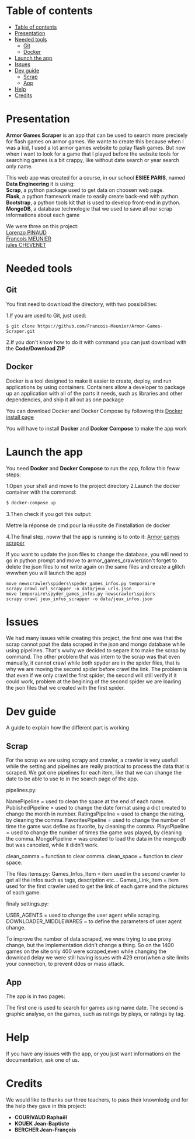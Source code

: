 # Table of contents

<!-- TOC -->
- [Table of contents](#table-of-contents)
- [Presentation](#Presentation)
- [Needed tools](#Needed-tools)
  - [Git](#git)
  - [Docker](#docker)
- [Launch the app](#Launch-the-app)
- [Issues](#Issues)
- [Dev guide](#De-guide)
  - [Scrap](#Scrap)
  - [App](#App)
- [Help](#help)
- [Credits](#credits)

# Presentation

**Armor Games Scraper** is an app that can be used to search more precisely for flash games on armor games. We wante to create this because when I was a kid, I used a lot armor games website to pplay flash games.
But now when i want to look for a game that I played before the website tools for searching games is a bit crappy, like without date search or year search only name.

This web app was created for a course, in our school **ESIEE PARIS**, named **Data Engineering** it is using:<br/>
**Scrap**, a python package used to get data on choosen web page.<br/>
**Flask**, a python framework made to easily create back-end with python.<br/>
**Bootstrap**, a python tools kit that is used to develop front-end in python.<br/>
**MongoDB**, a database technologie that we used to save all our scrap informations about each game

We were three on this project:<br/>
[Lorenzo PINAUD](https://www.linkedin.com/in/lorenzo-pinaud-10a8601b7/)<br/>
[Francois MEUNIER](https://www.linkedin.com/in/fran%C3%A7ois-meunier-981194172/)<br/>
[jules CHEVENET](https://www.linkedin.com/in/jules-chevenet-4441b4189/)

# Needed tools

## Git 

You first need to download the directory, with two possibilities:

1.If you are used to Git, just used:

```
$ git clone https://github.com/Francois-Meunier/Armor-Games-Scraper.git 
```
2.If you don't know how to do it with command you can just download with the **Code/Download ZIP**

## Docker

Docker is a tool designed to make it easier to create, deploy, and run applications by using containers. Containers allow a developer to package up an application with all of the parts it needs, such as libraries and other dependencies, and ship it all out as one package

You can download Docker and Docker Compose by following this [Docker install page](https://www.docker.com/get-started)

You will have to install **Docker** and **Docker Compose** to make the app work

# Launch the app

You need **Docker** and **Docker Compose** to run the app, follow this feww steps:

1.Open your shell and move to the project directory
2.Launch the docker container with the command:
```bash
$ docker-compose up
```
3.Then check if you got this output:

Mettre la réponse de cmd pour la réussite de l'installation de docker

4.The final step, noww that the app is running is to onto it:
                [Armor games scraper](http://0.0.0.0:5000/)
                


If you want to update the json files to change the database, you will need to go in python prompt and move to armor_games_crawler(don't forget to delete the json files to not write again on the same files and create a glitch wwwhen you will launch the app)
```
move newscrawler\spiders\spyder_games_infos.py temporaire 
scrapy crawl url_scrapper -o data/jeux_urls.json
move temporaire\spyder_games_infos.py newscrawler\spiders
scrapy crawl jeux_infos_scrapper -o data/jeux_infos.json
```


# Issues

We had many issues while creating this project, the first one was that the scrap cannot pput the data scraped in the json and mongo database while using pipelines. That's wwhy we decided to separe it to make the scrap by command.
The other problem that was intern to the scrap was that even manually, it cannot crawl while both spyder are in the spider files, that is why we are moving the second spider before crawl the link. The problem is that even if we only crawl the first spider, the second will still verify if it could work, problem at the begining of the second spider we are loading the json files that we created with the first spider.

# Dev guide

A guide to explain how the different part is working

## Scrap 

For the scrap we are using scrapy and crawler, a crawler is very usefull while the setting and pipelines are really practical to process the data that is scraped.
We got one pipelines for each item, like that we can change the date to be able to use to in the search page of the app.

pipelines.py:

NamePipeline = used to clean the space at the end of each name. 
PublishedPipeline = used to change the date format using a dict created to change the month in number.
RatingsPipeline = used to change the rating, by cleaning the comma.
FavoritesPipeline = used to change the number of time the game was define as favorite, by cleaning the comma.
PlaysPipeline = used to change the number of times the game was played, by cleaning the comma.
MongoPipeline = was created to load the data in the mongodb but was canceled, while it didn't work.


clean_comma = function to clear comma.
clean_space = function to clear space.

The files items.py:
Games_Infos_Item = item used in the second crawler to get all the infos such as tags, description etc...
Games_Link_Item = item used for the first crawler used to get the link of each game and the pictures of each game.

finaly settings.py:

USER_AGENTS = used to change the user agent while scraping.
DOWNLOADER_MIDDLEWARES = to define the parameters of user agent change.

To improve the number of data scraped, we were trying to use proxy change, but the implementation didn't change a thing.
So on the 1400 games on the site only 400 were scraped,even while changing the download delay we were still having issues with 429 error(when a site limits your connection, to prevent  ddos or mass attack.

## App

The app is in two pages:

The first one is used to search for games using name date.
The second is graphic analyse, on the games, such as ratings by plays, or ratings by tag.

# Help

If you have any issues with the app, or you just want informations on the documentation, ask one of us.

# Credits

We would like to thanks our three teachers, to pass their knownledg and for the help they gave in this project:
- **COURIVAUD Raphaël**
- **KOUEK Jean-Baptiste**
- **BERCHER Jean-François**
